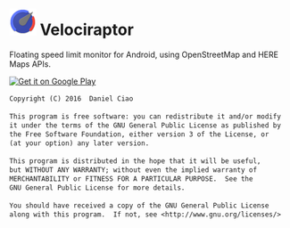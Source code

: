 ![Icon](./app/src/main/res/mipmap-mdpi/ic_launcher.png) Velociraptor
=========
Floating speed limit monitor for Android, using OpenStreetMap and HERE Maps APIs.

[![Get it on Google Play](http://i.imgur.com/PeDVOwW.png)](https://play.google.com/store/apps/details?id=com.pluscubed.velociraptor)

    Copyright (C) 2016  Daniel Ciao

    This program is free software: you can redistribute it and/or modify
    it under the terms of the GNU General Public License as published by
    the Free Software Foundation, either version 3 of the License, or
    (at your option) any later version.

    This program is distributed in the hope that it will be useful,
    but WITHOUT ANY WARRANTY; without even the implied warranty of
    MERCHANTABILITY or FITNESS FOR A PARTICULAR PURPOSE.  See the
    GNU General Public License for more details.

    You should have received a copy of the GNU General Public License
    along with this program.  If not, see <http://www.gnu.org/licenses/>
